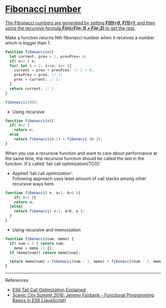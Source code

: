 # [Fibonacci number](https://en.wikipedia.org/wiki/Fibonacci_number)

[The Fibonacci numbers are generated by setting **_F(0)=0, F(1)=1_**, and then using the recursive formula **_F(n)=F(n-1) + F(n-2)_** to get the rest.](https://www.math.hmc.edu/funfacts/ffiles/10002.4-5.shtml)

Make a function returns Nth fibonacci number when it receives a number which is bigger than 1.

```javascript
function fibonacci(n){
  let current, prev = 1, prevPrev= 0;
  if( n<2 ) n;
  for( let i = 2; i<=n; i++ ){
    current = prev + prevPrev; // 1 + 0;
    prevPrev = prev; // 1;
    prev = current; // 1;
  }
  return current; // 1
}

fibonacci(100);
```
- Using recursive

``` javascript
function fibonacci(n){
  if( n<2 )
    return n;
  else
    return fibonacci(n-1) + fibonacci (n-2);  
}
```
When you use a recursive function and want to care about performance at the same time, the recursive function should be called the last in the function. 
It's called 'tail call optimization(TCO)'

- Applied 'tail call optimization'.   
Following approach uses least amount of call stacks among other recursive ways here.

```javascript
function fibonacci( n, a=1, b=0 ){
	if( n<2 ){
    return a;
  }else{
    return fibonacci( n-1, a+b, a );
  }
}
```

- Using recursive and memoization

```javascript
function fibonacci(num, memo) {
  if( num < 2 ) return num;
    memo = memo || {};
  if (memo[num]) return memo[num];

  return memo[num] = fibonacci(num - 1, memo) + fibonacci(num - 2, memo);
}
```

---

References

- [ES6 Tail Call Optimization Explained](http://benignbemine.github.io/2015/07/19/es6-tail-calls/)
- [Scenic City Summit 2016: Jeremy Fairbank - Functional Programming Basics in ES6 (JavaScript)](https://youtu.be/HvMemAgOw6I)